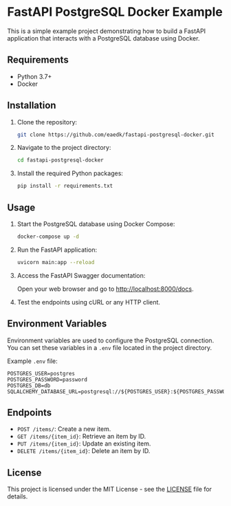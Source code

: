 # FastAPI PostgreSQL Docker Example

This is a simple example project demonstrating how to build a FastAPI application that interacts with a PostgreSQL database using Docker.

## Requirements

- Python 3.7+
- Docker

## Installation

1. Clone the repository:

    ```bash
    git clone https://github.com/eaedk/fastapi-postgresql-docker.git
    ```

2. Navigate to the project directory:

    ```bash
    cd fastapi-postgresql-docker
    ```

3. Install the required Python packages:

    ```bash
    pip install -r requirements.txt
    ```

## Usage

1. Start the PostgreSQL database using Docker Compose:

    ```bash
    docker-compose up -d
    ```

2. Run the FastAPI application:

    ```bash
    uvicorn main:app --reload
    ```

3. Access the FastAPI Swagger documentation:

    Open your web browser and go to [http://localhost:8000/docs](http://localhost:8000/docs).

4. Test the endpoints using cURL or any HTTP client.

## Environment Variables

Environment variables are used to configure the PostgreSQL connection. You can set these variables in a `.env` file located in the project directory.

Example `.env` file:

```
POSTGRES_USER=postgres
POSTGRES_PASSWORD=password
POSTGRES_DB=db
SQLALCHEMY_DATABASE_URL=postgresql://${POSTGRES_USER}:${POSTGRES_PASSWORD}@localhost/${POSTGRES_DB}
```

## Endpoints

- `POST /items/`: Create a new item.
- `GET /items/{item_id}`: Retrieve an item by ID.
- `PUT /items/{item_id}`: Update an existing item.
- `DELETE /items/{item_id}`: Delete an item by ID.

## License

This project is licensed under the MIT License - see the [LICENSE](LICENSE) file for details.
